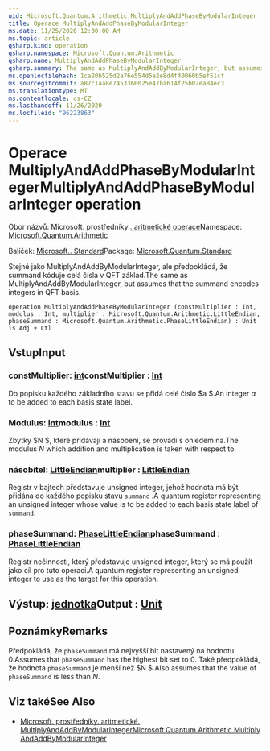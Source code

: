 ```yaml
---
uid: Microsoft.Quantum.Arithmetic.MultiplyAndAddPhaseByModularInteger
title: Operace MultiplyAndAddPhaseByModularInteger
ms.date: 11/25/2020 12:00:00 AM
ms.topic: article
qsharp.kind: operation
qsharp.namespace: Microsoft.Quantum.Arithmetic
qsharp.name: MultiplyAndAddPhaseByModularInteger
qsharp.summary: The same as MultiplyAndAddByModularInteger, but assumes that the summand encodes integers in QFT basis.
ms.openlocfilehash: 1ca20b525d2a76e554d5a2e8d4f40060b5ef51cf
ms.sourcegitcommit: a87c1aa8e7453360025e47ba614f25b02ea84ec3
ms.translationtype: MT
ms.contentlocale: cs-CZ
ms.lasthandoff: 11/26/2020
ms.locfileid: "96223863"
---
```

# <a name="multiplyandaddphasebymodularinteger-operation"></a><span data-ttu-id="3e83b-102">Operace MultiplyAndAddPhaseByModularInteger</span><span class="sxs-lookup"><span data-stu-id="3e83b-102">MultiplyAndAddPhaseByModularInteger operation</span></span>

<span data-ttu-id="3e83b-103">Obor názvů: Microsoft. prostředníky [. aritmetické operace](xref:Microsoft.Quantum.Arithmetic)</span><span class="sxs-lookup"><span data-stu-id="3e83b-103">Namespace: [Microsoft.Quantum.Arithmetic](xref:Microsoft.Quantum.Arithmetic)</span></span>

<span data-ttu-id="3e83b-104">Balíček: [Microsoft.. Standard](https://nuget.org/packages/Microsoft.Quantum.Standard)</span><span class="sxs-lookup"><span data-stu-id="3e83b-104">Package: [Microsoft.Quantum.Standard](https://nuget.org/packages/Microsoft.Quantum.Standard)</span></span>


<span data-ttu-id="3e83b-105">Stejné jako MultiplyAndAddByModularInteger, ale předpokládá, že summand kóduje celá čísla v QFT základ.</span><span class="sxs-lookup"><span data-stu-id="3e83b-105">The same as MultiplyAndAddByModularInteger, but assumes that the summand encodes integers in QFT basis.</span></span>

```qsharp
operation MultiplyAndAddPhaseByModularInteger (constMultiplier : Int, modulus : Int, multiplier : Microsoft.Quantum.Arithmetic.LittleEndian, phaseSummand : Microsoft.Quantum.Arithmetic.PhaseLittleEndian) : Unit is Adj + Ctl
```


## <a name="input"></a><span data-ttu-id="3e83b-106">Vstup</span><span class="sxs-lookup"><span data-stu-id="3e83b-106">Input</span></span>

### <a name="constmultiplier--int"></a><span data-ttu-id="3e83b-107">constMultiplier: [int](xref:microsoft.quantum.lang-ref.int)</span><span class="sxs-lookup"><span data-stu-id="3e83b-107">constMultiplier : [Int](xref:microsoft.quantum.lang-ref.int)</span></span>

<span data-ttu-id="3e83b-108">Do popisku každého základního stavu se přidá celé číslo $a $.</span><span class="sxs-lookup"><span data-stu-id="3e83b-108">An integer $a$ to be added to each basis state label.</span></span>


### <a name="modulus--int"></a><span data-ttu-id="3e83b-109">Modulus: [int](xref:microsoft.quantum.lang-ref.int)</span><span class="sxs-lookup"><span data-stu-id="3e83b-109">modulus : [Int](xref:microsoft.quantum.lang-ref.int)</span></span>

<span data-ttu-id="3e83b-110">Zbytky $N $, které přidávají a násobení, se provádí s ohledem na.</span><span class="sxs-lookup"><span data-stu-id="3e83b-110">The modulus $N$ which addition and multiplication is taken with respect to.</span></span>


### <a name="multiplier--littleendian"></a><span data-ttu-id="3e83b-111">násobitel: [LittleEndian](xref:Microsoft.Quantum.Arithmetic.LittleEndian)</span><span class="sxs-lookup"><span data-stu-id="3e83b-111">multiplier : [LittleEndian](xref:Microsoft.Quantum.Arithmetic.LittleEndian)</span></span>

<span data-ttu-id="3e83b-112">Registr v bajtech představuje unsigned integer, jehož hodnota má být přidána do každého popisku stavu `summand` .</span><span class="sxs-lookup"><span data-stu-id="3e83b-112">A quantum register representing an unsigned integer whose value is to be added to each basis state label of `summand`.</span></span>


### <a name="phasesummand--phaselittleendian"></a><span data-ttu-id="3e83b-113">phaseSummand: [PhaseLittleEndian](xref:Microsoft.Quantum.Arithmetic.PhaseLittleEndian)</span><span class="sxs-lookup"><span data-stu-id="3e83b-113">phaseSummand : [PhaseLittleEndian](xref:Microsoft.Quantum.Arithmetic.PhaseLittleEndian)</span></span>

<span data-ttu-id="3e83b-114">Registr nečinnosti, který představuje unsigned integer, který se má použít jako cíl pro tuto operaci.</span><span class="sxs-lookup"><span data-stu-id="3e83b-114">A quantum register representing an unsigned integer to use as the target for this operation.</span></span>



## <a name="output--unit"></a><span data-ttu-id="3e83b-115">Výstup: [jednotka](xref:microsoft.quantum.lang-ref.unit)</span><span class="sxs-lookup"><span data-stu-id="3e83b-115">Output : [Unit](xref:microsoft.quantum.lang-ref.unit)</span></span>



## <a name="remarks"></a><span data-ttu-id="3e83b-116">Poznámky</span><span class="sxs-lookup"><span data-stu-id="3e83b-116">Remarks</span></span>

<span data-ttu-id="3e83b-117">Předpokládá, že `phaseSummand` má nejvyšší bit nastavený na hodnotu 0.</span><span class="sxs-lookup"><span data-stu-id="3e83b-117">Assumes that `phaseSummand` has the highest bit set to 0.</span></span>
<span data-ttu-id="3e83b-118">Také předpokládá, že hodnota `phaseSummand` je menší než $N $.</span><span class="sxs-lookup"><span data-stu-id="3e83b-118">Also assumes that the value of `phaseSummand` is less than $N$.</span></span>

## <a name="see-also"></a><span data-ttu-id="3e83b-119">Viz také</span><span class="sxs-lookup"><span data-stu-id="3e83b-119">See Also</span></span>

- [<span data-ttu-id="3e83b-120">Microsoft. prostředníky. aritmetické. MultiplyAndAddByModularInteger</span><span class="sxs-lookup"><span data-stu-id="3e83b-120">Microsoft.Quantum.Arithmetic.MultiplyAndAddByModularInteger</span></span>](xref:Microsoft.Quantum.Arithmetic.MultiplyAndAddByModularInteger)